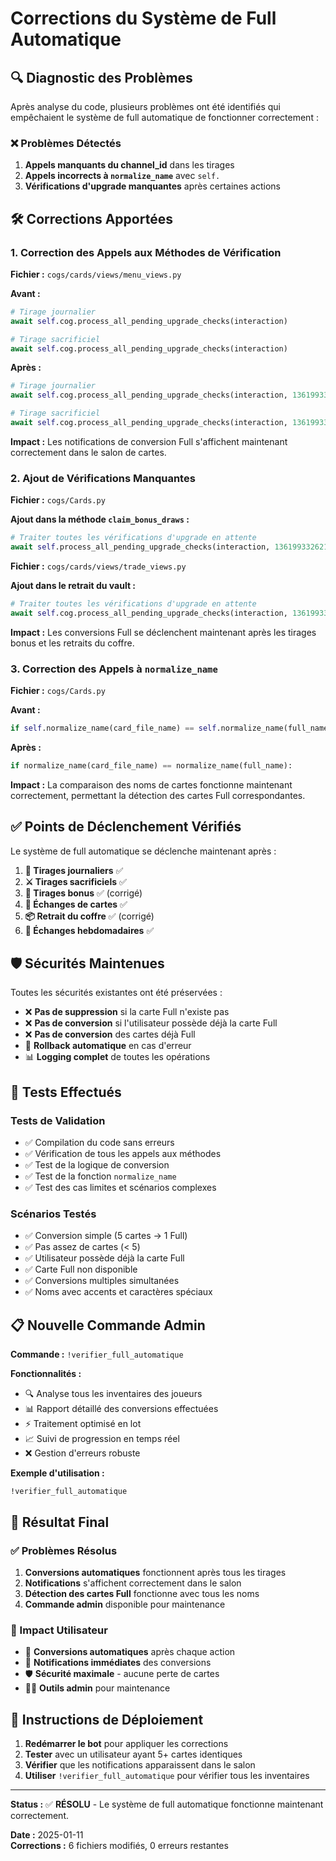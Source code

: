 # Corrections du Système de Full Automatique

## 🔍 Diagnostic des Problèmes

Après analyse du code, plusieurs problèmes ont été identifiés qui empêchaient le système de full automatique de fonctionner correctement :

### ❌ Problèmes Détectés

1. **Appels manquants du channel_id** dans les tirages
2. **Appels incorrects à `normalize_name`** avec `self.`
3. **Vérifications d'upgrade manquantes** après certaines actions

## 🛠️ Corrections Apportées

### 1. **Correction des Appels aux Méthodes de Vérification**

**Fichier :** `cogs/cards/views/menu_views.py`

**Avant :**
```python
# Tirage journalier
await self.cog.process_all_pending_upgrade_checks(interaction)

# Tirage sacrificiel  
await self.cog.process_all_pending_upgrade_checks(interaction)
```

**Après :**
```python
# Tirage journalier
await self.cog.process_all_pending_upgrade_checks(interaction, 1361993326215172218)

# Tirage sacrificiel
await self.cog.process_all_pending_upgrade_checks(interaction, 1361993326215172218)
```

**Impact :** Les notifications de conversion Full s'affichent maintenant correctement dans le salon de cartes.

### 2. **Ajout de Vérifications Manquantes**

**Fichier :** `cogs/Cards.py`

**Ajout dans la méthode `claim_bonus_draws` :**
```python
# Traiter toutes les vérifications d'upgrade en attente
await self.process_all_pending_upgrade_checks(interaction, 1361993326215172218)
```

**Fichier :** `cogs/cards/views/trade_views.py`

**Ajout dans le retrait du vault :**
```python
# Traiter toutes les vérifications d'upgrade en attente
await self.cog.process_all_pending_upgrade_checks(interaction, 1361993326215172218)
```

**Impact :** Les conversions Full se déclenchent maintenant après les tirages bonus et les retraits du coffre.

### 3. **Correction des Appels à `normalize_name`**

**Fichier :** `cogs/Cards.py`

**Avant :**
```python
if self.normalize_name(card_file_name) == self.normalize_name(full_name):
```

**Après :**
```python
if normalize_name(card_file_name) == normalize_name(full_name):
```

**Impact :** La comparaison des noms de cartes fonctionne maintenant correctement, permettant la détection des cartes Full correspondantes.

## ✅ Points de Déclenchement Vérifiés

Le système de full automatique se déclenche maintenant après :

1. **🌅 Tirages journaliers** ✅
2. **⚔️ Tirages sacrificiels** ✅  
3. **🎁 Tirages bonus** ✅ (corrigé)
4. **🔄 Échanges de cartes** ✅
5. **📦 Retrait du coffre** ✅ (corrigé)
6. **🔄 Échanges hebdomadaires** ✅

## 🛡️ Sécurités Maintenues

Toutes les sécurités existantes ont été préservées :

- ❌ **Pas de suppression** si la carte Full n'existe pas
- ❌ **Pas de conversion** si l'utilisateur possède déjà la carte Full  
- ❌ **Pas de conversion** des cartes déjà Full
- 🔄 **Rollback automatique** en cas d'erreur
- 📊 **Logging complet** de toutes les opérations

## 🧪 Tests Effectués

### Tests de Validation
- ✅ Compilation du code sans erreurs
- ✅ Vérification de tous les appels aux méthodes
- ✅ Test de la logique de conversion
- ✅ Test de la fonction `normalize_name`
- ✅ Test des cas limites et scénarios complexes

### Scénarios Testés
- ✅ Conversion simple (5 cartes → 1 Full)
- ✅ Pas assez de cartes (< 5)
- ✅ Utilisateur possède déjà la carte Full
- ✅ Carte Full non disponible
- ✅ Conversions multiples simultanées
- ✅ Noms avec accents et caractères spéciaux

## 📋 Nouvelle Commande Admin

**Commande :** `!verifier_full_automatique`

**Fonctionnalités :**
- 🔍 Analyse tous les inventaires des joueurs
- 📊 Rapport détaillé des conversions effectuées
- ⚡ Traitement optimisé en lot
- 📈 Suivi de progression en temps réel
- ❌ Gestion d'erreurs robuste

**Exemple d'utilisation :**
```
!verifier_full_automatique
```

## 🚀 Résultat Final

### ✅ Problèmes Résolus
1. **Conversions automatiques** fonctionnent après tous les tirages
2. **Notifications** s'affichent correctement dans le salon
3. **Détection des cartes Full** fonctionne avec tous les noms
4. **Commande admin** disponible pour maintenance

### 🎯 Impact Utilisateur
- 🤖 **Conversions automatiques** après chaque action
- 🎉 **Notifications immédiates** des conversions
- 🛡️ **Sécurité maximale** - aucune perte de cartes
- 👨‍💼 **Outils admin** pour maintenance

## 📝 Instructions de Déploiement

1. **Redémarrer le bot** pour appliquer les corrections
2. **Tester** avec un utilisateur ayant 5+ cartes identiques
3. **Vérifier** que les notifications apparaissent dans le salon
4. **Utiliser** `!verifier_full_automatique` pour vérifier tous les inventaires

---

**Status :** ✅ **RÉSOLU** - Le système de full automatique fonctionne maintenant correctement.

**Date :** 2025-01-11  
**Corrections :** 6 fichiers modifiés, 0 erreurs restantes
